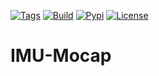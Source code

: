 [![Tags](https://img.shields.io/github/v/tag/xioTechnologies/IMU-Mocap.svg)](https://github.com/xioTechnologies/IMU-Mocap/tags/)
[![Build](https://img.shields.io/github/actions/workflow/status/xioTechnologies/IMU-Mocap/main.yml?branch=main)](https://github.com/xioTechnologies/IMU-Mocap/actions/workflows/main.yml)
[![Pypi](https://img.shields.io/pypi/v/imumocap.svg)](https://pypi.org/project/imumocap/)
[![License](https://img.shields.io/badge/License-MIT-blue.svg)](https://opensource.org/licenses/MIT)

# IMU-Mocap
